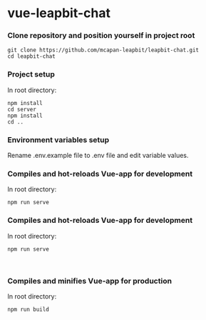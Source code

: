 # vue-leapbit-chat

### Clone repository and position yourself in project root
```
git clone https://github.com/mcapan-leapbit/leapbit-chat.git
cd leapbit-chat
```

### Project setup
In root directory:
```
npm install
cd server
npm install
cd ..
```

### Environment variables setup
Rename .env.example file to .env file and edit variable values.

### Compiles and hot-reloads Vue-app for development
In root directory:
```
npm run serve
```
### Compiles and hot-reloads Vue-app for development
In root directory:
```
npm run serve
```
​
### Compiles and minifies Vue-app for production
In root directory:
```
npm run build
```